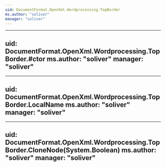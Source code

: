 ```yaml
---
uid: DocumentFormat.OpenXml.Wordprocessing.TopBorder
ms.author: "soliver"
manager: "soliver"
---
```


---
uid: DocumentFormat.OpenXml.Wordprocessing.TopBorder.#ctor
ms.author: "soliver"
manager: "soliver"
---

---
uid: DocumentFormat.OpenXml.Wordprocessing.TopBorder.LocalName
ms.author: "soliver"
manager: "soliver"
---

---
uid: DocumentFormat.OpenXml.Wordprocessing.TopBorder.CloneNode(System.Boolean)
ms.author: "soliver"
manager: "soliver"
---
